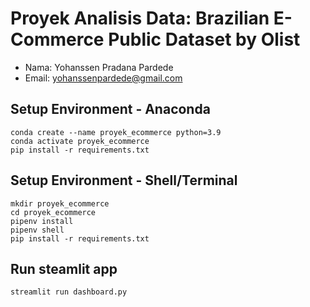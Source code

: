 # Proyek Analisis Data: Brazilian E-Commerce Public Dataset by Olist
- Nama: Yohanssen Pradana Pardede
- Email: yohanssenpardede@gmail.com

## Setup Environment - Anaconda
```
conda create --name proyek_ecommerce python=3.9
conda activate proyek_ecommerce
pip install -r requirements.txt
```

## Setup Environment - Shell/Terminal
```
mkdir proyek_ecommerce
cd proyek_ecommerce
pipenv install
pipenv shell
pip install -r requirements.txt
```

## Run steamlit app
```
streamlit run dashboard.py
```
